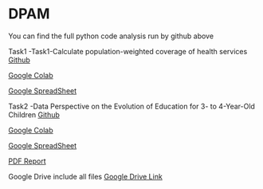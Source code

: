 # DPAM
You can find the full python code analysis run by github above 



Task1 -Task1-Calculate population-weighted coverage of health services  
[Github](https://github.com/HDSS4IM/DPAM/blob/main/Task1_Calculate_population_weighted_coverage_of_health_services.ipynb)

[Google Colab](https://colab.research.google.com/drive/1Pv-HmcKb5ebiqufxvv4l9BnYImc5G9iW?usp=sharing)


[Google SpreadSheet](https://docs.google.com/spreadsheets/d/1enRY9euTyz1znBYcjdm3GMwkfjx8VEqc7eduQDgfnQA/edit?usp=sharing)



Task2 -Data Perspective on the Evolution of Education for 3- to 4-Year-Old Children
[Github](https://github.com/HDSS4IM/DPAM/blob/main/Task2_Zimbabwe_Education__Data_Perspective.ipynb)

[Google Colab](https://colab.research.google.com/drive/1_guMuWYZcY_aAc3kRwX4rhXkOZpocFdv?usp=sharing)

[Google SpreadSheet](https://docs.google.com/spreadsheets/d/17awOWCLPIFHiy-XFk0A0T1FLu9bdP2Sk9h9YpVUyqXU/edit?usp=sharing)

[PDF Report](https://github.com/HDSS4IM/DPAM/blob/main/Zimbabwe_Education%20_Data%20Perspective%20Report.pdf)


Google Drive include all files
[Google Drive Link](https://drive.google.com/drive/folders/1DMrE1RfNd7gTktgH4gHIWIIhmi7xrLiv?usp=sharing)
